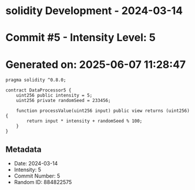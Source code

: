 ﻿# solidity Development - 2024-03-14
# Commit #5 - Intensity Level: 5
# Generated on: 2025-06-07 11:28:47
```solidity
pragma solidity ^0.8.0;

contract DataProcessor5 {
    uint256 public intensity = 5;
    uint256 private randomSeed = 233456;

    function processValue(uint256 input) public view returns (uint256) {
        return input * intensity + randomSeed % 100;
    }
}
```
## Metadata
- Date: 2024-03-14
- Intensity: 5
- Commit Number: 5
- Random ID: 884822575
